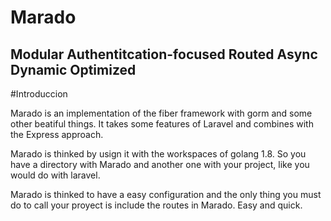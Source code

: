 # Marado
## Modular Authentitcation-focused Routed Async Dynamic Optimized

#Introduccion

Marado is an implementation of the fiber framework with gorm and some other beatiful things. It takes some features of Laravel and combines with the Express approach.

Marado is thinked by usign it with the workspaces of golang 1.8. So you have a directory with Marado and another one with your project, like you would do with laravel.

Marado is thinked to have a easy configuration and the only thing you must do to call your proyect is include the routes in Marado. Easy and quick.

